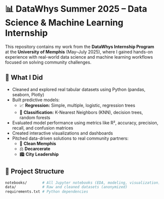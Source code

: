 # 📊 DataWhys Summer 2025 – Data Science & Machine Learning Internship

This repository contains my work from the **DataWhys Internship Program** at the **University of Memphis** (May–July 2025), where I gained hands-on experience with real-world data science and machine learning workflows focused on solving community challenges.

## 🧠 What I Did

- Cleaned and explored real tabular datasets using Python (pandas, seaborn, Plotly)
- Built predictive models:
  - 📈 **Regression:** Simple, multiple, logistic, regression trees
  - 🧮 **Classification:** K-Nearest Neighbors (KNN), decision trees, random forests
- Evaluated model performance using metrics like R², accuracy, precision, recall, and confusion matrices
- Created interactive visualizations and dashboards
- Pitched data-driven solutions to real community partners:  
  - 🌱 **Clean Memphis**  
  - ⚖️ **Decarcerate**  
  - 🏙️ **City Leadership**

## 📁 Project Structure

```bash
notebooks/       # All Jupyter notebooks (EDA, modeling, visualization)
data/            # Raw and cleaned datasets (anonymized)
requirements.txt # Python dependencies
